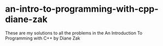 # an-intro-to-programming-with-cpp-diane-zak
These are my solutions to all the problems in the An Introduction To Programming with C++ by Diane Zak
